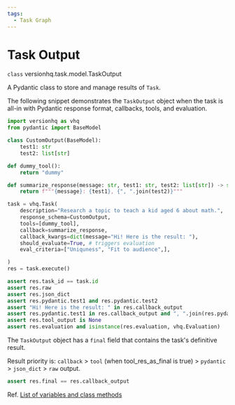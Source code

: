 ```yaml
---
tags:
  - Task Graph
---
```


# Task Output

<class>`class` versionhq.task.model.<bold>TaskOutput<bold></class>

A Pydantic class to store and manage results of `Task`.

The following snippet demonstrates the  `TaskOutput` object when the task is all-in with Pydantic response format, callbacks, tools, and evaluation.

```python
import versionhq as vhq
from pydantic import BaseModel

class CustomOutput(BaseModel):
    test1: str
    test2: list[str]

def dummy_tool():
    return "dummy"

def summarize_response(message: str, test1: str, test2: list[str]) -> str:
    return f"""{message}: {test1}, {", ".join(test2)}"""

task = vhq.Task(
    description="Research a topic to teach a kid aged 6 about math.",
    response_schema=CustomOutput,
    tools=[dummy_tool],
    callback=summarize_response,
    callback_kwargs=dict(message="Hi! Here is the result: "),
    should_evaluate=True, # triggers evaluation
    eval_criteria=["Uniquness", "Fit to audience",],

)
res = task.execute()

assert res.task_id == task.id
assert res.raw
assert res.json_dict
assert res.pydantic.test1 and res.pydantic.test2
assert "Hi! Here is the result: " in res.callback_output
assert res.pydantic.test1 in res.callback_output and ", ".join(res.pydantic.test2) in res.callback_output
assert res.tool_output is None
assert res.evaluation and isinstance(res.evaluation, vhq.Evaluation)
```


The `TaskOutput` object has a `final` field that contains the task's definitive result.

Result priority is: `callback` > `tool` (when tool_res_as_final is true) > `pydantic` > `json_dict` > `raw` output.


```python
assert res.final == res.callback_output
```


Ref. <a href="/core/task/reference/#taskoutput">List of variables and class methods</a>
